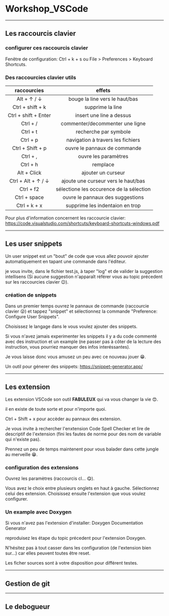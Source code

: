 # Workshop_VSCode

---

## **Les raccourcis clavier**

### configurer ces raccourcis clavier

Fenêtre de configuration: Ctrl + k + s ou File > Preferences > Keyboard Shortcuts.

### **Des raccourcies clavier utils**

|     raccourcies      |                  effets                  |
| :------------------: | :--------------------------------------: |
|     Alt + ↑ / ↓      |      bouge la line vers le haut/bas      |
|   Ctrl + shift + k   |             supprime la line             |
| Ctrl + shift + Enter |         insert une line a dessus         |
|       Ctrl + /       |     commenter/decommenter une ligne      |
|       Ctrl + t       |          recherche par symbole           |
|       Ctrl + p       |    navigation à travers les fichiers     |
|   Ctrl + Shift + p   |       ouvre le pannaux de commande       |
|       Ctrl + ,       |           ouvre les paramètres           |
|       Ctrl + h       |                 remplace                 |
|     Alt + Click      |            ajouter un curseur            |
|  Ctrl + Alt + ↑ / ↓  |   ajoute une curseur vers le haut/bas    |
|      Ctrl + f2       | sélectione les occurence de la sélection |
|     Ctrl + space     |     ouvre le pannaux des suggestions     |
|     Ctrl + k + x     |     supprime les indentaion en trop      |

Pour plus d'information concernent les raccourcie clavier: <https://code.visualstudio.com/shortcuts/keyboard-shortcuts-windows.pdf>

---

## Les user snippets

Un user snippet est un "bout" de code que vous allez pouvoir ajouter automatiquement en tapant une commande dans l'éditeur.

je vous invite, dans le fichier test.js, à taper "log" et de valider la suggestion intellisens (Si aucune suggestion n'apparaît référer vous au topic précedent sur les raccourcies clavier :wink:).

### création de snippets

Dans un premier temps ouvrez le pannaux de commande (raccourcie clavier :stuck_out_tongue_winking_eye:) et tappez "snippet" et sélectionnez la commande "Preference: Configure User Snippets".

Choisissez le langage dans le vous voulez ajouter des snippets.

Si vous n'avez jamais experimenter les snippets il y a du code commenté avec des instruction et un example (ne passer pas à côter de la lecture des instruction, vous pourriez manquer des infos interéssantes).

Je vous laisse donc vous amusez un peu avec ce nouveau jouer :grin:.

Un outil pour génerer des snippets: <https://snippet-generator.app/>

---

## Les extension

Les extension VSCode son outil **FABULEUX** qui va vous changer la vie :heart_eyes:.

il en existe de toute sorte et pour n'importe quoi.

Ctrl + Shift + x pour accèder au pannaux des extension.

Je vous invite à rechercher l'enxtension Code Spell Checker et lire de descriptif de l'extension (fini les fautes de norme pour des nom de variable qui n'existe pas).

Prennez un peu de temps maintenent pour vous balader dans cette jungle au merveille :grin:.

### configuration des extensions

Ouvrez les paramètres (raccourcis cl... :yum:).

Vous avez le choix entre plusieurs onglets en haut à gauche. Sélectionnez celui des extension. Choisissez ensuite l'extension que vous voulez configurer.

### Un example avec Doxygen

Si vous n'avez pas l'extension d'installer: Doxygen Documentation Generator

reproduisez les étape du topic précedent pour l'extension Doxygen.

N'hésitez pas à tout casser dans les configuration (de l'extension bien sur...) car elles peuvent toutes être reset.

Les ficher sources sont à votre disposition pour différent testes.

---

## Gestion de git

---

## Le debogueur
